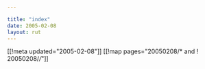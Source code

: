 ```yaml
---

title: "index"
date: 2005-02-08
layout: rut
---
```


[[!meta updated="2005-02-08"]]
[[!map pages="20050208/* and ! 20050208/*/*"]]
